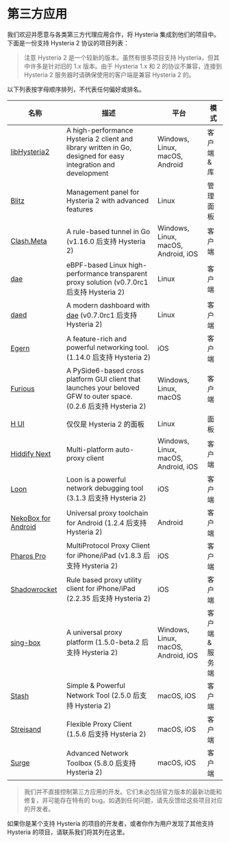# 第三方应用

我们欢迎并愿意与各类第三方代理应用合作，将 Hysteria 集成到他们的项目中。下面是一份支持 Hysteria 2 协议的项目列表：

> 注意 Hysteria 2 是一个较新的版本。虽然有很多项目支持 Hysteria，但其中许多是针对旧的 1.x 版本。由于 Hysteria 1.x 和 2 的协议不兼容，连接到 Hysteria 2 服务器时请确保使用的客户端是兼容 Hysteria 2 的。

以下列表按字母顺序排列，不代表任何偏好或排名。

| 名称                                                                       | 描述                                                                                                               | 平台                                | 模式            |
| -------------------------------------------------------------------------- | ------------------------------------------------------------------------------------------------------------------ | ----------------------------------- | --------------- |
| [libHysteria2](https://github.com/CodeWithTamim/libHysteria2)              | A high-performance Hysteria 2 client and library written in Go, designed for easy integration and development                | Windows, Linux, macOS, Android     | 客户端 & 库     |
| [Blitz](https://github.com/ReturnFI/Blitz)                                 | Management panel for Hysteria 2 with advanced features                                                             | Linux                               | 管理面板        |
| [Clash.Meta](https://github.com/MetaCubeX/Clash.Meta)                      | A rule-based tunnel in Go (v1.16.0 后支持 Hysteria 2)                                                              | Windows, Linux, macOS, Android, iOS | 客户端          |
| [dae](https://github.com/daeuniverse/dae)                                  | eBPF-based Linux high-performance transparent proxy solution (v0.7.0rc1 后支持 Hysteria 2)                         | Linux                               | 客户端          |
| [daed](https://github.com/daeuniverse/daed)                                | A modern dashboard with [dae](https://github.com/daeuniverse/dae) (v0.7.0rc1 后支持 Hysteria 2)                    | Linux                               | 客户端          |
| [Egern](https://apps.apple.com/us/app/egern/id1616105820)                  | A feature-rich and powerful networking tool. (1.14.0 后支持 Hysteria 2)                                            | iOS                                 | 客户端          |
| [Furious](https://github.com/LorenEteval/Furious)                          | A PySide6-based cross platform GUI client that launches your beloved GFW to outer space. (0.2.6 后支持 Hysteria 2) | Windows, Linux, macOS               | 客户端          |
| [H UI](https://github.com/jonssonyan/h-ui)                                 | 仅仅是 Hysteria 2 的面板                                                                                           | Linux                               | 面板            |
| [Hiddify Next](https://github.com/hiddify/hiddify-next)                    | Multi-platform auto-proxy client                                                                                   | Windows, Linux, macOS, Android, iOS | 客户端          |
| [Loon](https://apps.apple.com/us/app/loon/id1373567447)                    | Loon is a powerful network debugging tool (3.1.3 后支持 Hysteria 2)                                                | iOS                                 | 客户端          |
| [NekoBox for Android](https://github.com/MatsuriDayo/NekoBoxForAndroid)    | Universal proxy toolchain for Android (1.2.4 后支持 Hysteria 2)                                                    | Android                             | 客户端          |
| [Pharos Pro](https://apps.apple.com/app/pharos-pro/id1456610173)           | MultiProtocol Proxy Client for iPhone/iPad (v1.8.3 后支持 Hysteria 2)                                              | iOS                                 | 客户端          |
| [Shadowrocket](https://apps.apple.com/app/shadowrocket/id932747118)        | Rule based proxy utility client for iPhone/iPad (2.2.35 后支持 Hysteria 2)                                         | iOS                                 | 客户端          |
| [sing-box](https://github.com/SagerNet/sing-box)                           | A universal proxy platform (1.5.0-beta.2 后支持 Hysteria 2)                                                        | Windows, Linux, macOS, Android, iOS | 客户端 & 服务端 |
| [Stash](https://apps.apple.com/us/app/stash-rule-based-proxy/id1596063349) | Simple & Powerful Network Tool (2.5.0 后支持 Hysteria 2)                                                           | macOS, iOS                          | 客户端          |
| [Streisand](https://apps.apple.com/us/app/streisand/id6450534064)          | Flexible Proxy Client (1.5.6 后支持 Hysteria 2)                                                                    | macOS, iOS                          | 客户端          |
| [Surge](https://nssurge.com)                                               | Advanced Network Toolbox (5.8.0 后支持 Hysteria 2)                                                                 | macOS, iOS                          | 客户端          |

> 我们并不直接控制第三方应用的开发。它们未必包括官方版本的最新功能和修复，并可能存在特有的 bug。如遇到任何问题，请先反馈给这些项目对应的开发者。

如果你是某个支持 Hysteria 的项目的开发者，或者你作为用户发现了其他支持 Hysteria 的项目，请联系我们将其列在这里。
